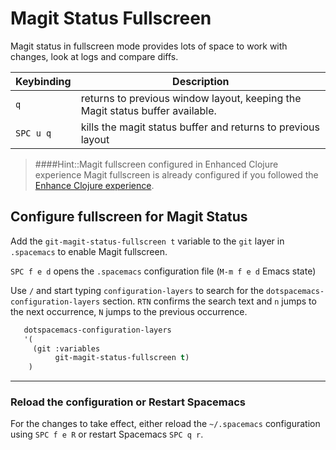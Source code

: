 # Magit Status Fullscreen

Magit status in fullscreen mode provides lots of space to work with changes, look at logs and compare diffs.

| Keybinding | Description                                                                   |
|------------|-------------------------------------------------------------------------------|
| `q`        | returns to previous window layout, keeping the Magit status buffer available. |
| `SPC u q`  | kills the magit status buffer and returns to previous layout                  |


> ####Hint::Magit fullscreen configured in Enhanced Clojure experience
> Magit fullscreen is already configured if you followed the [Enhance Clojure experience](/install-spacemacs/enhance-clojure-experience.md).


## Configure fullscreen for Magit Status

Add the `git-magit-status-fullscreen t` variable to the `git` layer in `.spacemacs` to enable Magit fullscreen.

`SPC f e d` opens the `.spacemacs` configuration file (`M-m f e d` Emacs state)

Use `/` and start typing `configuration-layers` to search for the `dotspacemacs-configuration-layers` section.  `RTN` confirms the search text and `n` jumps to the next occurrence, `N` jumps to the previous occurrence.

```lisp
   dotspacemacs-configuration-layers
   '(
     (git :variables
          git-magit-status-fullscreen t)
    )
```

------------------------------------------

### Reload the configuration or Restart Spacemacs

For the changes to take effect, either reload the `~/.spacemacs` configuration using `SPC f e R` or restart Spacemacs `SPC q r`.
